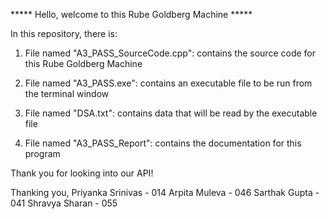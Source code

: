 ***** Hello, welcome to this Rube Goldberg Machine *****

In this repository, there is:

1. File named "A3_PASS_SourceCode.cpp": contains the source code for this Rube Goldberg Machine

2. File named "A3_PASS.exe": contains an executable file to be run from the terminal window

3. File named "DSA.txt": contains data that will be read by the executable file

4. File named "A3_PASS_Report": contains the documentation for this program

Thank you for looking into our API!

Thanking you,
Priyanka Srinivas - 014
Arpita Muleva - 046
Sarthak Gupta - 041
Shravya Sharan - 055
